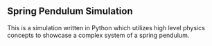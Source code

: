 ## Spring Pendulum Simulation

This is a simulation written in Python which utilizes high level physics concepts to showcase a complex system of a spring pendulum. 